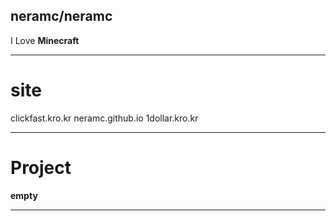 ## neramc/neramc
I Love **Minecraft**
____________________
# site
clickfast.kro.kr
neramc.github.io
1dollar.kro.kr
____________________
# Project
**empty**
____________________


